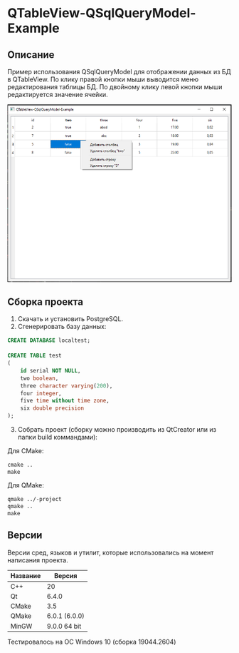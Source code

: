 # QTableView-QSqlQueryModel-Example

## Описание

Пример использования QSqlQueryModel для отображении данных из БД в QTableView. 
По клику правой кнопки мыши выводится меню редактирования таблицы БД.
По двойному клику левой кнопки мыши редактируется значение ячейки.

![alt text](../../doc/QTableView-QSqlQueryModel-Example.png)

## Сборка проекта

1. Скачать и установить PostgreSQL.
2. Сгенерировать базу данных:

``` sql
CREATE DATABASE localtest;

CREATE TABLE test
(
    id serial NOT NULL,
    two boolean,
    three character varying(200),
    four integer,
    five time without time zone,
    six double precision
);
```

3. Собрать проект (cборку можно производить из QtCreator или из папки build коммандами):

Для CMake:

```
cmake ..
make
```

Для QMake:

```
qmake ../-project
qmake ..
make
```

## Версии

Версии сред, языков и утилит, которые использовались на момент написания проекта.

| Название   | Версия               |
| -----------|----------------------|
| C++        | 20                   |
| Qt         | 6.4.0                |
| CMake      | 3.5                  |
| QMake      | 6.0.1 (6.0.0)        |
| MinGW      | 9.0.0 64 bit         |

Тестировалось на ОС Windows 10 (сборка 19044.2604)

